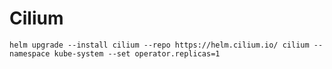 # Cilium

```shell
helm upgrade --install cilium --repo https://helm.cilium.io/ cilium --namespace kube-system --set operator.replicas=1
```
